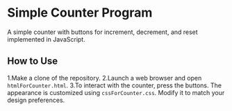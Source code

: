 #  Simple Counter Program
A simple counter with buttons for increment, decrement, and reset implemented in JavaScript.
## How to Use
1.Make a clone of the repository.
2.Launch a web browser and open `htmlForCounter.html`.
3.To interact with the counter, press the buttons.
The appearance is customized using `cssForCounter.css`. Modify it to match your design preferences.
